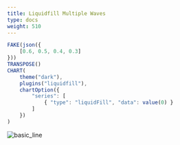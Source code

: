```yaml
---
title: Liquidfill Multiple Waves
type: docs
weight: 510
---
```


```js
FAKE(json({
    [0.6, 0.5, 0.4, 0.3]
}))
TRANSPOSE()
CHART(
    theme("dark"),
    plugins("liquidfill"),
    chartOption({
        "series": [
            { "type": "liquidFill", "data": value(0) }
        ]
    })
)
```

![basic_line](../../img/liquidfill_multiple.jpg)